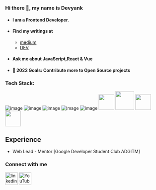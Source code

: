 ### Hi there 👋, my name is Devyank
- #### I am a Frontend Developer.
- #### Find my writings at 
  - [medium](https://medium.com/@devyanknagpal2002) 
  - [DEV](https://dev.to/2devyank) 
- #### Ask me about JavaScript,React & Vue
- #### 🥅 2022 Goals: Contribute more to Open Source projects
 
### Tech Stack: 
![image](https://user-images.githubusercontent.com/78840243/153851342-5e0332ee-4945-4c67-ba15-1edf95294f63.png)
![image](https://user-images.githubusercontent.com/78840243/155849845-4b1d28fd-9281-4ad7-919a-77bed9c811fd.png)
![image](https://user-images.githubusercontent.com/78840243/153851158-7116fba8-e88d-46fb-a3d1-ec5d1b3e59ba.png)
![image](https://user-images.githubusercontent.com/78840243/153850490-1748b014-b9ae-49f4-affd-dcb0ccbc535c.png)
![image](https://user-images.githubusercontent.com/78840243/153850573-69680fcc-1a43-47fa-bd2d-35db2937f2ed.png)
<img src="https://cdn.jsdelivr.net/gh/devicons/devicon/icons/nodejs/nodejs-original.svg" height=50px width=50px />
<img src="https://cdn.jsdelivr.net/gh/devicons/devicon/icons/git/git-original-wordmark.svg" height=60px width=60px/>
<img src="https://cdn.jsdelivr.net/gh/devicons/devicon/icons/figma/figma-original.svg" height=50px width=50px  />
<img src="https://cdn.jsdelivr.net/gh/devicons/devicon/icons/bootstrap/bootstrap-plain-wordmark.svg" height=50px width=50px  />


## Experience
*  Web Lead - Mentor [Google Developer Student Club ADGITM]

 

### Connect with me
  [<img src='https://cdn.jsdelivr.net/npm/simple-icons@3.0.1/icons/linkedin.svg' alt='linkedin' height='40'>](https://www.linkedin.com/in/devyank-nagpal-58564a204/)  [<img src='https://cdn.jsdelivr.net/npm/simple-icons@3.0.1/icons/youtube.svg' alt='YouTube' height='40'>](https://www.youtube.com/channel/UCsRLQHLuJ-wLiKrld__ZJFg)  


